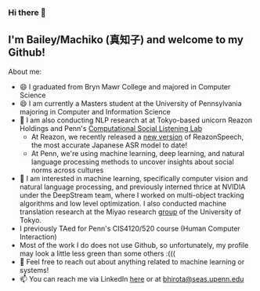 ### Hi there 👋
## I'm Bailey/Machiko (真知子)  and welcome to my Github!

About me:
- 😄 I graduated from Bryn Mawr College and majored in Computer Science
- 😄 I am currently a Masters student at the University of Pennsylvania majoring in Computer and Information Science
- 🌱 I am also conducting NLP research at at Tokyo-based unicorn Reazon Holdings and Penn's [Computational Social Listening Lab](https://csl-lab-upenn.github.io/) 
    - At Reazon, we recently released a [new version](https://research.reazon.jp/blog/2024-08-01-ReazonSpeech.html) of ReazonSpeech, the most accurate Japanese ASR model to date!
    - At Penn, we're using machine learning, deep learning, and natural language processing methods to uncover insights about social norms across cultures
- 👀 I am interested in machine learning, specifically computer vision and natural language processing, and previously interned thrice at NVIDIA under the DeepStream team, where I worked on multi-object tracking algorithms and low level optimization. I also conducted machine translation research at the Miyao research [group](https://mynlp.is.s.u-tokyo.ac.jp/ja/index) of the University of Tokyo.
- I previously TAed for Penn's CIS4120/520 course (Human Computer Interaction)
- Most of the work I do does not use Github, so unfortunately, my profile may look a little less green than some others :((( 
- 💬 Feel free to reach out about anything related to machine learning or systems!
- 📫 You can reach me via LinkedIn [here](https://www.linkedin.com/in/baileyhirota/) or at bhirota@seas.upenn.edu
